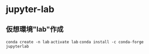 # jupyter-lab
## 仮想環境"lab"作成
`conda create -n lab`
`activate lab`
`conda install -c conda-forge jupyterlab`
